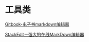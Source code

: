 # 工具类

[Gitbook-电子书markdown编辑器](https://www.gitbook.com)

[StackEdit－强大的在线MarkDown编辑器](https://stackedit.io)
